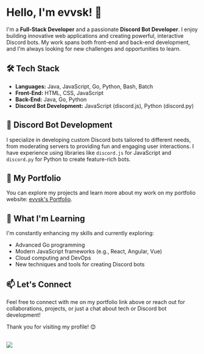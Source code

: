 # Hello, I'm evvsk! 👋

I'm a **Full-Stack Developer** and a passionate **Discord Bot Developer**. I enjoy building innovative web applications and creating powerful, interactive Discord bots. My work spans both front-end and back-end development, and I'm always looking for new challenges and opportunities to learn.

## 🛠️ Tech Stack

- **Languages:** Java, JavaScript, Go, Python, Bash, Batch
- **Front-End:** HTML, CSS, JavaScript
- **Back-End:** Java, Go, Python
- **Discord Bot Development:** JavaScript (discord.js), Python (discord.py)

## 🤖 Discord Bot Development

I specialize in developing custom Discord bots tailored to different needs, from moderating servers to providing fun and engaging user interactions. I have experience using libraries like `discord.js` for JavaScript and `discord.py` for Python to create feature-rich bots.

## 🚀 My Portfolio

You can explore my projects and learn more about my work on my portfolio website: [evvsk's Portfolio](https://linktr.ee/evvsk).

## 🌱 What I'm Learning

I'm constantly enhancing my skills and currently exploring:
- Advanced Go programming
- Modern JavaScript frameworks (e.g., React, Angular, Vue)
- Cloud computing and DevOps
- New techniques and tools for creating Discord bots

## 📫 Let's Connect

Feel free to connect with me on my portfolio link above or reach out for collaborations, projects, or just a chat about tech or Discord bot development!

Thank you for visiting my profile! 😊

<br>
<div align="left">
<a href="https://discord.com/users/1218611955917525083"><img src="https://lanyard-profile-readme.vercel.app/api/1218611955917525083?borderRadius=25px&bg=#282a36&showDisplayName=true&animated=true"/></a>
</div>
